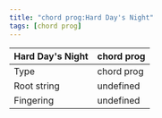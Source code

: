 ```yaml
---
title: "chord prog:Hard Day's Night"
tags: [chord prog]
---
```


|Hard Day's Night|chord prog|
|---|---|
|Type|chord prog|
|Root string|undefined|
|Fingering|undefined|

